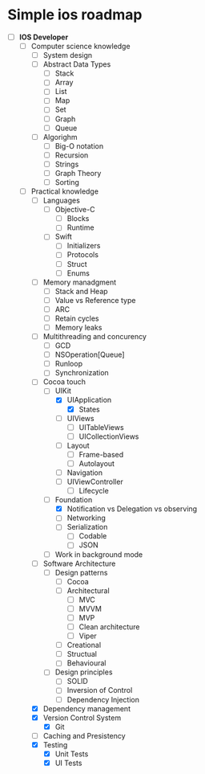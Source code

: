 # Simple ios roadmap 

- [ ] **IOS Developer**
  - [ ] Computer science knowledge
    - [ ] System design
    - [ ] Abstract Data Types
      - [ ] Stack
      - [ ] Array
      - [ ] List
      - [ ] Map
      - [ ] Set
      - [ ] Graph
      - [ ] Queue
    - [ ] Algorighm
      - [ ] Big-O notation
      - [ ] Recursion
      - [ ] Strings
      - [ ] Graph Theory
      - [ ] Sorting
  - [ ] Practical knowledge
    - [ ] Languages
      - [ ] Objective-C
        - [ ] Blocks
        - [ ] Runtime
      - [ ] Swift
        - [ ] Initializers
        - [ ] Protocols
        - [ ] Struct
        - [ ] Enums
    - [ ] Memory manadgment
      - [ ] Stack and Heap
      - [ ] Value vs Reference type
      - [ ] ARC
      - [ ] Retain cycles
      - [ ] Memory leaks
    - [ ] Multithreading and concurency
      - [ ] GCD
      - [ ] NSOperation[Queue]
      - [ ] Runloop
      - [ ] Synchronization
    - [ ] Cocoa touch
      - [ ] UIKit
        - [X] UIApplication
          - [X] States
        - [ ] UIViews
          - [ ] UITableViews
          - [ ] UICollectionViews
        - [ ] Layout
          - [ ] Frame-based
          - [ ] Autolayout
        - [ ] Navigation
        - [ ] UIViewController
          - [ ] Lifecycle
      - [ ] Foundation
        - [X] Notification vs Delegation vs observing
        - [ ] Networking
        - [ ] Serialization
          - [ ] Codable
          - [ ] JSON
      - [ ] Work in background mode
    - [ ] Software Architecture
      - [ ] Design patterns
        - [ ] Cocoa
        - [ ] Architectural
          - [ ] MVC
          - [ ] MVVM
          - [ ] MVP
          - [ ] Clean architecture
          - [ ] Viper
        - [ ] Creational
        - [ ] Structual
        - [ ] Behavioural
      - [ ] Design principles
        - [ ] SOLID
        - [ ] Inversion of Control
        - [ ] Dependency Injection
    - [X] Dependency management
    - [X] Version Control System
      - [X] Git
    - [ ] Caching and Presistency
    - [X] Testing
      - [X] Unit Tests
      - [X] UI Tests